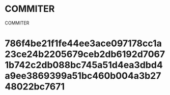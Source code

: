 # COMMITER
COMMITER






# 786f4be21f1fe44ee3ace097178cc1a23ce24b2205679ceb2db6192d70671b742c2db088bc745a51d4ea3dbd4a9ee3869399a51bc460b004a3b2748022bc7671
